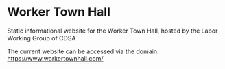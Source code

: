 # Worker Town Hall
Static informational website for the Worker Town Hall, hosted by the Labor Working Group of CDSA

The current website can be accessed via the domain: https://www.workertownhall.com/
